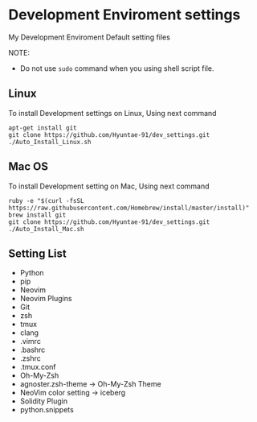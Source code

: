 # Development Enviroment settings
My Development Enviroment Default setting files

NOTE:
 - Do not use `sudo` command when you using shell script file.

## Linux
To install Development settings on Linux, Using next command
~~~
apt-get install git
git clone https://github.com/Hyuntae-91/dev_settings.git
./Auto_Install_Linux.sh
~~~

## Mac OS
To install Development setting on Mac, Using next command
~~~
ruby -e "$(curl -fsSL https://raw.githubusercontent.com/Homebrew/install/master/install)"
brew install git
git clone https://github.com/Hyuntae-91/dev_settings.git
./Auto_Install_Mac.sh
~~~


## Setting List
- Python
- pip
- Neovim
- Neovim Plugins
- Git
- zsh
- tmux
- clang
- .vimrc
- .bashrc
- .zshrc
- .tmux.conf
- Oh-My-Zsh
- agnoster.zsh-theme -> Oh-My-Zsh Theme
- NeoVim color setting -> iceberg
- Solidity Plugin
- python.snippets
